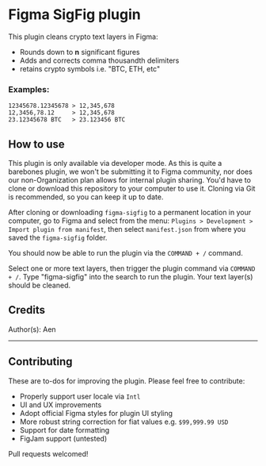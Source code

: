 # Figma SigFig plugin

This plugin cleans crypto text layers in Figma:

- Rounds down to **n** significant figures
- Adds and corrects comma thousandth delimiters
- retains crypto symbols i.e. "BTC, ETH, etc"

### Examples:

```
12345678.12345678 > 12,345,678
12,3456,78.12     > 12,345,678
23.12345678 BTC   > 23.123456 BTC
```

## How to use

This plugin is only available via developer mode. As this is quite a barebones plugin, we won't be submitting it to Figma community, nor does our non-Organization plan allows for internal plugin sharing. You'd have to clone or download this repository to your computer to use it. Cloning via Git is recommended, so you can keep it up to date.

After cloning or downloading `figma-sigfig` to a permanent location in your computer, go to Figma and select from the menu: `Plugins > Development > Import plugin from manifest`, then select `manifest.json` from where you saved the `figma-sigfig` folder.

You should now be able to run the plugin via the `COMMAND + /` command.

Select one or more text layers, then trigger the plugin command via `COMMAND + /`. Type "figma-sigfig" into the search to run the plugin. Your text layer(s) should be cleaned.

## Credits

Author(s): Aen

---

## Contributing

These are to-dos for improving the plugin. Please feel free to contribute:

- Properly support user locale via `Intl`
- UI and UX improvements
- Adopt official Figma styles for plugin UI styling
- More robust string correction for fiat values e.g. `$99,999.99 USD`
- Support for date formatting
- FigJam support (untested)

Pull requests welcomed!